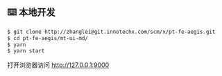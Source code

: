 ## ⌨️ 本地开发

```bash
$ git clone http://zhanglei@git.innotechx.com/scm/x/pt-fe-aegis.git
$ cd pt-fe-aegis/mt-ui-md/
$ yarn
$ yarn start
```

打开浏览器访问 http://127.0.0.1:9000